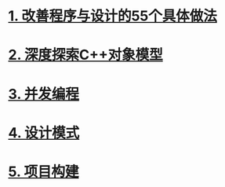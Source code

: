 

# [1. 改善程序与设计的55个具体做法](docs/EffectiveC++.md)





# [2. 深度探索C++对象模型](docs/InsideTheC++ObjectModel.md)





# [3. 并发编程](docs/C++ConCurrency.md)



# [4. 设计模式](docs/DesignPatterns.md)





# [5. 项目构建](docs/MakeBuild.md)

